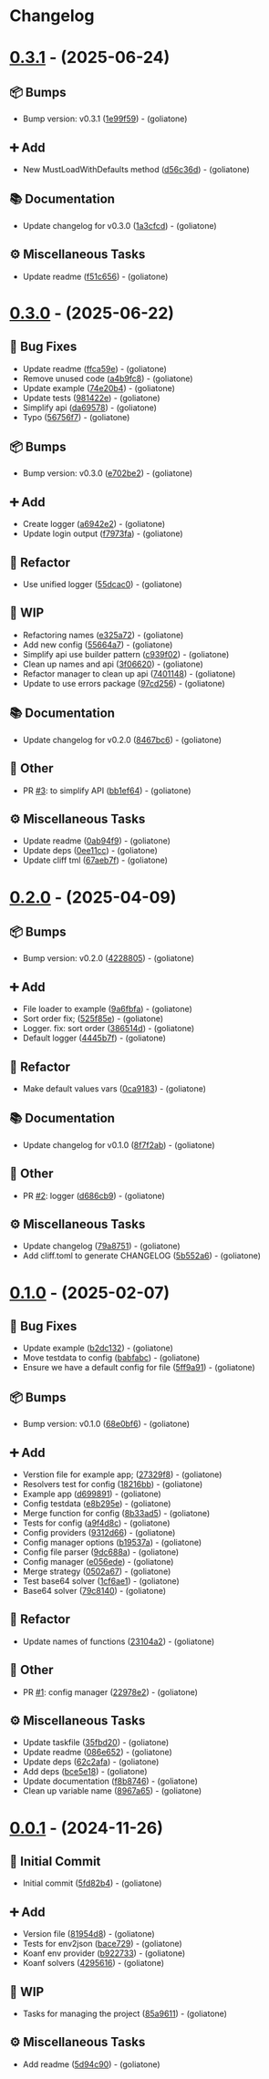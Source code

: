 # Changelog

# [0.3.1](https://github.com/goliatone/go-config/compare/v0.3.0...v0.3.1) - (2025-06-24)

## <!-- 13 -->📦 Bumps

- Bump version: v0.3.1 ([1e99f59](https://github.com/goliatone/go-config/commit/1e99f596e0f156ed51ed595069b845c706003d5f))  - (goliatone)

## <!-- 16 -->➕ Add

- New MustLoadWithDefaults method ([d56c36d](https://github.com/goliatone/go-config/commit/d56c36d6bfd344ef6694c369d664a7178b471fb4))  - (goliatone)

## <!-- 3 -->📚 Documentation

- Update changelog for v0.3.0 ([1a3cfcd](https://github.com/goliatone/go-config/commit/1a3cfcd9159f0362fcb7ca5a08d1fa94082bd9f6))  - (goliatone)

## <!-- 7 -->⚙️ Miscellaneous Tasks

- Update readme ([f51c656](https://github.com/goliatone/go-config/commit/f51c656ecbaf89eabb8c9110ebf31813ec189141))  - (goliatone)

# [0.3.0](https://github.com/goliatone/go-config/compare/v0.2.0...v0.3.0) - (2025-06-22)

## <!-- 1 -->🐛 Bug Fixes

- Update readme ([ffca59e](https://github.com/goliatone/go-config/commit/ffca59e67901a19484a849bde7e4578852db331f))  - (goliatone)
- Remove unused code ([a4b9fc8](https://github.com/goliatone/go-config/commit/a4b9fc803f8bf8cc8aa9165a3ff5d2c937bb410e))  - (goliatone)
- Update example ([74e20b4](https://github.com/goliatone/go-config/commit/74e20b477123fdd457ebc2704d10e81a3a01a435))  - (goliatone)
- Update tests ([981422e](https://github.com/goliatone/go-config/commit/981422eb5bd4951c40b42ce36e8de07faed2143f))  - (goliatone)
- Simplify api ([da69578](https://github.com/goliatone/go-config/commit/da6957863e6acf515312927fed40189b3b4ec596))  - (goliatone)
- Typo ([56756f7](https://github.com/goliatone/go-config/commit/56756f7d6dd00ef8e1f852c2035e2eeb002d75df))  - (goliatone)

## <!-- 13 -->📦 Bumps

- Bump version: v0.3.0 ([e702be2](https://github.com/goliatone/go-config/commit/e702be268d556ff4de052e22dcab8cab145eb1b4))  - (goliatone)

## <!-- 16 -->➕ Add

- Create logger ([a6942e2](https://github.com/goliatone/go-config/commit/a6942e2502f8f218d76a67b46b2685908ce9f688))  - (goliatone)
- Update login output ([f7973fa](https://github.com/goliatone/go-config/commit/f7973fac518ea79d9887a1a238b4ce59a739ceeb))  - (goliatone)

## <!-- 2 -->🚜 Refactor

- Use unified logger ([55dcac0](https://github.com/goliatone/go-config/commit/55dcac0aca45537a3fab6fee5351094d3a37abfe))  - (goliatone)

## <!-- 22 -->🚧 WIP

- Refactoring names ([e325a72](https://github.com/goliatone/go-config/commit/e325a7292692272852d49b0e078038c34387439a))  - (goliatone)
- Add new config ([55664a7](https://github.com/goliatone/go-config/commit/55664a7d8f8755694c21f3fbc7672a69905b6b0e))  - (goliatone)
- Simplify api use builder pattern ([c939f02](https://github.com/goliatone/go-config/commit/c939f02da78f4a72f54d85d459376fce87a9bf81))  - (goliatone)
- Clean up names and api ([3f06620](https://github.com/goliatone/go-config/commit/3f0662034320fcfefb037b96674f962f0781bdcf))  - (goliatone)
- Refactor manager to clean up api ([7401148](https://github.com/goliatone/go-config/commit/7401148e043e038c9a12f9e2d942ab10ca041a2b))  - (goliatone)
- Update to use errors package ([97cd256](https://github.com/goliatone/go-config/commit/97cd2568a4f7a6e62c3d0800595e5c5caef96c94))  - (goliatone)

## <!-- 3 -->📚 Documentation

- Update changelog for v0.2.0 ([8467bc6](https://github.com/goliatone/go-config/commit/8467bc6ea719a76c15dd39b2baf7bbfc055fa211))  - (goliatone)

## <!-- 30 -->📝 Other

- PR [#3](https://github.com/goliatone/go-config/pull/3): to simplify API ([bb1ef64](https://github.com/goliatone/go-config/commit/bb1ef645983a810967b760fbc07ee36015d39702))  - (goliatone)

## <!-- 7 -->⚙️ Miscellaneous Tasks

- Update readme ([0ab94f9](https://github.com/goliatone/go-config/commit/0ab94f9c5fec7552ef13979ee6847f9cea9d9f81))  - (goliatone)
- Update deps ([0ee11cc](https://github.com/goliatone/go-config/commit/0ee11cce863d0f23b698e64599987386de1ccd97))  - (goliatone)
- Update cliff tml ([67aeb7f](https://github.com/goliatone/go-config/commit/67aeb7fecad93dfbdac34427af40802a8360f030))  - (goliatone)

# [0.2.0](https://github.com/goliatone/go-config/compare/v0.1.0...v0.2.0) - (2025-04-09)

## <!-- 13 -->📦 Bumps

- Bump version: v0.2.0 ([4228805](https://github.com/goliatone/go-config/commit/422880566189598b8e8eb8a547d386de23ab77ff))  - (goliatone)

## <!-- 16 -->➕ Add

- File loader to example ([9a6fbfa](https://github.com/goliatone/go-config/commit/9a6fbfa33922cb8636c3a6854293484966bfe567))  - (goliatone)
- Sort order fix; ([525f85e](https://github.com/goliatone/go-config/commit/525f85eec5126b6a7a68026628a42559990674f2))  - (goliatone)
- Logger. fix: sort order ([386514d](https://github.com/goliatone/go-config/commit/386514d401ae8faa931a1e828919ac7de7009a78))  - (goliatone)
- Default logger ([4445b7f](https://github.com/goliatone/go-config/commit/4445b7febad5123001d0d08019371a4a00bdb607))  - (goliatone)

## <!-- 2 -->🚜 Refactor

- Make default values vars ([0ca9183](https://github.com/goliatone/go-config/commit/0ca91830bd2d0aeedb10ddef0b2679b0a19e5d1c))  - (goliatone)

## <!-- 3 -->📚 Documentation

- Update changelog for v0.1.0 ([8f7f2ab](https://github.com/goliatone/go-config/commit/8f7f2abb6889a312b19e32c0f048301c5733ee5d))  - (goliatone)

## <!-- 30 -->📝 Other

- PR [#2](https://github.com/goliatone/go-config/pull/2): logger ([d686cb9](https://github.com/goliatone/go-config/commit/d686cb9b4d8b19cc89704aa961a31a3b596089a5))  - (goliatone)

## <!-- 7 -->⚙️ Miscellaneous Tasks

- Update changelog ([79a8751](https://github.com/goliatone/go-config/commit/79a8751e1e9a9d9aadd45db505ec52d93a2fae39))  - (goliatone)
- Add cliff.toml to generate CHANGELOG ([5b552a6](https://github.com/goliatone/go-config/commit/5b552a6a526932111321221db966402587c76240))  - (goliatone)

# [0.1.0](https://github.com/goliatone/go-config/compare/v0.0.1...v0.1.0) - (2025-02-07)

## <!-- 1 -->🐛 Bug Fixes

- Update example ([b2dc132](https://github.com/goliatone/go-config/commit/b2dc1321a29f49c6d9077151ab655247a41b633b))  - (goliatone)
- Move testdata to config ([babfabc](https://github.com/goliatone/go-config/commit/babfabc893e470c31b903f26031abe5885fbc41b))  - (goliatone)
- Ensure we have a default config for file ([5ff9a91](https://github.com/goliatone/go-config/commit/5ff9a91a2344cdef5a39931317de91c21eabdd1d))  - (goliatone)

## <!-- 13 -->📦 Bumps

- Bump version: v0.1.0 ([68e0bf6](https://github.com/goliatone/go-config/commit/68e0bf6d0ba198d99d6423848474ee5287290027))  - (goliatone)

## <!-- 16 -->➕ Add

- Verstion file for example app; ([27329f8](https://github.com/goliatone/go-config/commit/27329f8b8fce0d0d240bdf3be7e34f628e95207c))  - (goliatone)
- Resolvers test for config ([18216bb](https://github.com/goliatone/go-config/commit/18216bbb73815ed0121f8a262d6706b06d033c61))  - (goliatone)
- Example app ([d699891](https://github.com/goliatone/go-config/commit/d699891b0ad4232c883831895e76183670cdf426))  - (goliatone)
- Config testdata ([e8b295e](https://github.com/goliatone/go-config/commit/e8b295ea97608293b782024d27599500c2cc026d))  - (goliatone)
- Merge function for config ([8b33ad5](https://github.com/goliatone/go-config/commit/8b33ad53339ea142e255362335267b37710baf93))  - (goliatone)
- Tests for config ([a9f4d8c](https://github.com/goliatone/go-config/commit/a9f4d8cad5d1a1651261b7d42efabf45858ad187))  - (goliatone)
- Config providers ([9312d66](https://github.com/goliatone/go-config/commit/9312d664a8957499d95533b874cc3ce8c1f186b0))  - (goliatone)
- Config manager options ([b19537a](https://github.com/goliatone/go-config/commit/b19537a4b83e4e55acbc73982406fef15ad4e88a))  - (goliatone)
- Config file parser ([9dc688a](https://github.com/goliatone/go-config/commit/9dc688a212c12b8443a8113517eaa48e6e8ef5b1))  - (goliatone)
- Config manager ([e056ede](https://github.com/goliatone/go-config/commit/e056ede89bcf007cb55f2e9bcdaf2f4ec5730dc9))  - (goliatone)
- Merge strategy ([0502a67](https://github.com/goliatone/go-config/commit/0502a67a51096e0ed9068f5bd5b19343b90cbe7d))  - (goliatone)
- Test base64 solver ([1cf6ae1](https://github.com/goliatone/go-config/commit/1cf6ae16078053564fede913955665e33b1f8297))  - (goliatone)
- Base64 solver ([79c8140](https://github.com/goliatone/go-config/commit/79c81406cf9ca1c25aa334d40844c29722c24e40))  - (goliatone)

## <!-- 2 -->🚜 Refactor

- Update names of functions ([23104a2](https://github.com/goliatone/go-config/commit/23104a2c7a40a23cc85655b8daf84afe3949b12a))  - (goliatone)

## <!-- 30 -->📝 Other

- PR [#1](https://github.com/goliatone/go-config/pull/1): config manager ([22978e2](https://github.com/goliatone/go-config/commit/22978e201a9e16a9d7fa891a9dedcc65b685c938))  - (goliatone)

## <!-- 7 -->⚙️ Miscellaneous Tasks

- Update taskfile ([35fbd20](https://github.com/goliatone/go-config/commit/35fbd2046010fdbc4bfb875617abf7e68df0c107))  - (goliatone)
- Update readme ([086e652](https://github.com/goliatone/go-config/commit/086e6528ed92dcd8a0a941db6f8f6d910f7ea473))  - (goliatone)
- Update deps ([62c2afa](https://github.com/goliatone/go-config/commit/62c2afa3e464ab2971c1cdb8f0e82ec139ff9d96))  - (goliatone)
- Add deps ([bce5e18](https://github.com/goliatone/go-config/commit/bce5e181618549790a3fb43f7aaaf0d479695be4))  - (goliatone)
- Update documentation ([f8b8746](https://github.com/goliatone/go-config/commit/f8b8746fca94477d9d3858406de2067caa1bed58))  - (goliatone)
- Clean up variable name ([8967a65](https://github.com/goliatone/go-config/commit/8967a652d0f20801caf6fd4782ff2e9419cb5320))  - (goliatone)

# [0.0.1](https://github.com/goliatone/go-config/tree/v0.0.1) - (2024-11-26)

## <!-- 14 -->🎉 Initial Commit

- Initial commit ([5fd82b4](https://github.com/goliatone/go-config/commit/5fd82b414e376610ebed82479534123f107b8253))  - (goliatone)

## <!-- 16 -->➕ Add

- Version file ([81954d8](https://github.com/goliatone/go-config/commit/81954d823bd3e57b39128e28a36e878afced0bfe))  - (goliatone)
- Tests for env2json ([bace729](https://github.com/goliatone/go-config/commit/bace729633b56982b6d308153bb3be38ba05be61))  - (goliatone)
- Koanf env provider ([b922733](https://github.com/goliatone/go-config/commit/b9227330dc083620ac8a14506687cb1561163d2b))  - (goliatone)
- Koanf solvers ([4295616](https://github.com/goliatone/go-config/commit/429561622fcbd50ec9b1b59b74d5468028b12ed2))  - (goliatone)

## <!-- 22 -->🚧 WIP

- Tasks for managing the project ([85a9611](https://github.com/goliatone/go-config/commit/85a9611437cf889fe099ec573405d08c398668c1))  - (goliatone)

## <!-- 7 -->⚙️ Miscellaneous Tasks

- Add readme ([5d94c90](https://github.com/goliatone/go-config/commit/5d94c907af3ef087b8716fb99d97f4e5a063fe8e))  - (goliatone)

<!-- generated by git-cliff -->
